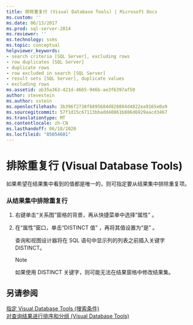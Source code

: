```yaml
---
title: 排除重复行 (Visual Database Tools) | Microsoft Docs
ms.custom: ''
ms.date: 06/13/2017
ms.prod: sql-server-2014
ms.reviewer: ''
ms.technology: ssms
ms.topic: conceptual
helpviewer_keywords:
- search criteria [SQL Server], excluding rows
- row duplicates [SQL Server]
- duplicate rows
- row excluded in search [SQL Server]
- result sets [SQL Server], duplicate values
- excluding rows
ms.assetid: ab35a363-421d-4665-946b-ae3f6397af50
author: stevestein
ms.author: sstein
ms.openlocfilehash: 3b396f2738f6895684d828884d4822ea9165e0a9
ms.sourcegitcommit: 57f1d15c67113bbadd40861b886d6929aacd3467
ms.translationtype: MT
ms.contentlocale: zh-CN
ms.lasthandoff: 06/18/2020
ms.locfileid: "85054601"
---
```

# <a name="exclude-duplicate-rows-visual-database-tools"></a>排除重复行 (Visual Database Tools)
  如果希望在结果集中看到的值都是唯一的，则可指定要从结果集中排除重复项。  
  
### <a name="to-exclude-duplicate-rows-from-the-result-set"></a>从结果集中排除重复行  
  
1.  右键单击“关系图”窗格的背景，再从快捷菜单中选择“属性”  。  
  
2.  在“属性”窗口，单击“DISTINCT 值”  ，再将其值设置为“是”  。  
  
     查询和视图设计器将在 SQL 语句中显示列的列表之前插入关键字 DISTINCT。  
  
    > [!NOTE]  
    >  如果使用 DISTINCT 关键字，则可能无法在结果窗格中修改结果集。  
  
## <a name="see-also"></a>另请参阅  
 [指定 Visual Database Tools &#40;搜索条件&#41;](visual-database-tools.md)   
 [对查询结果进行排序和分组 (Visual Database Tools)](sort-and-group-query-results-visual-database-tools.md)  
  
  
